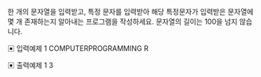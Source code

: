 한 개의 문자열을 입력받고, 특정 문자를 입력받아 해당 특정문자가 입력받은 문자열에 몇 개 존재하는지 알아내는 프로그램을 작성하세요.
문자열의 길이는 100을 넘지 않습니다.

▣ 입력예제 1
COMPUTERPROGRAMMING
R

▣ 출력예제 1
3
